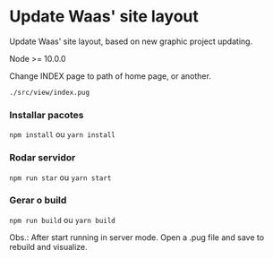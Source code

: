 # Update Waas' site layout 
Update Waas' site layout, based on new graphic project updating.

Node >= 10.0.0

Change INDEX page to path of home page, or another.
```shell
./src/view/index.pug
```

### Installar pacotes
`npm install` ou 
`yarn install`

### Rodar servidor
`npm run star` ou
`yarn start`

### Gerar o build
`npm run build` ou
`yarn build`

Obs.: After start running in server mode. Open a .pug file and save to rebuild and visualize.
